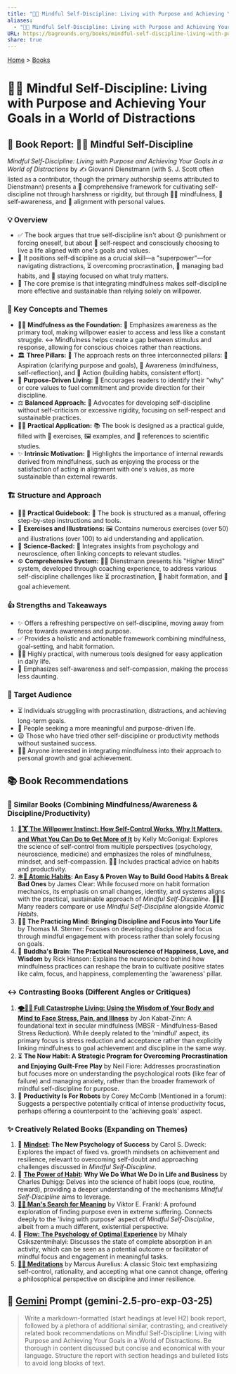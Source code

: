 ```yaml
---
title: "🧘🎯 Mindful Self-Discipline: Living with Purpose and Achieving Your Goals in a World of Distractions"
aliases:
  - "🧘🎯 Mindful Self-Discipline: Living with Purpose and Achieving Your Goals in a World of Distractions"
URL: https://bagrounds.org/books/mindful-self-discipline-living-with-purpose-and-achieving-your-goals-in-a-world-of-distractions
share: true
---
```

[Home](../index.md) > [Books](./index.md)  
# 🧘🎯 Mindful Self-Discipline: Living with Purpose and Achieving Your Goals in a World of Distractions  
## 📖 Book Report: 🧘‍♀️ Mindful Self-Discipline  
  
*Mindful Self-Discipline: Living with Purpose and Achieving Your Goals in a World of Distractions* by ✍️ Giovanni Dienstmann (with S. J. Scott often listed as a contributor, though the primary authorship seems attributed to Dienstmann) presents a 🧭 comprehensive framework for cultivating self-discipline not through harshness or rigidity, but through 🧘‍♀️ mindfulness, 🧠 self-awareness, and 🎯 alignment with personal values.  
  
### 💡 Overview  
  
* ✅ The book argues that true self-discipline isn't about 😠 punishment or forcing oneself, but about 💖 self-respect and consciously choosing to live a life aligned with one's goals and values.  
* 💪 It positions self-discipline as a crucial skill—a "superpower"—for navigating distractions, ⏳ overcoming procrastination, 🤕 managing bad habits, and 🎯 staying focused on what truly matters.  
* 🔑 The core premise is that integrating mindfulness makes self-discipline more effective and sustainable than relying solely on willpower.  
  
### 🔑 Key Concepts and Themes  
  
* 🧘‍♀️ **Mindfulness as the Foundation:** 🧠 Emphasizes awareness as the primary tool, making willpower easier to access and less like a constant struggle. ↔️ Mindfulness helps create a gap between stimulus and response, allowing for conscious choices rather than reactions.  
* 🏛️ **Three Pillars:** 🧱 The approach rests on three interconnected pillars: 🌟 Aspiration (clarifying purpose and goals), 🧠 Awareness (mindfulness, self-reflection), and 🚀 Action (building habits, consistent effort).  
* 🎯 **Purpose-Driven Living:** 💖 Encourages readers to identify their "why" or core values to fuel commitment and provide direction for their discipline.  
* ⚖️ **Balanced Approach:** 🌱 Advocates for developing self-discipline without self-criticism or excessive rigidity, focusing on self-respect and sustainable practices.  
* 🧑‍💻 **Practical Application:** 📚 The book is designed as a practical guide, filled with 📝 exercises, 🖼️ examples, and 🔬 references to scientific studies.  
* ✨ **Intrinsic Motivation:** 💖 Highlights the importance of internal rewards derived from mindfulness, such as enjoying the process or the satisfaction of acting in alignment with one's values, as more sustainable than external rewards.  
  
### 🏗️ Structure and Approach  
  
* 🧑‍🏫 **Practical Guidebook:** 📖 The book is structured as a manual, offering step-by-step instructions and tools.  
* 📝 **Exercises and Illustrations:** 🖼️ Contains numerous exercises (over 50) and illustrations (over 100) to aid understanding and application.  
* 🔬 **Science-Backed:** 🧠 Integrates insights from psychology and neuroscience, often linking concepts to relevant studies.  
* ⚙️ **Comprehensive System:** 🧑‍🏫 Dienstmann presents his "Higher Mind" system, developed through coaching experience, to address various self-discipline challenges like ⏳ procrastination, 🧱 habit formation, and 🎯 goal achievement.  
  
### 👍 Strengths and Takeaways  
  
* ✨ Offers a refreshing perspective on self-discipline, moving away from force towards awareness and purpose.  
* ✅ Provides a holistic and actionable framework combining mindfulness, goal-setting, and habit formation.  
* 🧑‍💻 Highly practical, with numerous tools designed for easy application in daily life.  
* 💖 Emphasizes self-awareness and self-compassion, making the process less daunting.  
  
### 🎯 Target Audience  
  
* ⏳ Individuals struggling with procrastination, distractions, and achieving long-term goals.  
* 💖 People seeking a more meaningful and purpose-driven life.  
* 😩 Those who have tried other self-discipline or productivity methods without sustained success.  
* 🧘‍♀️ Anyone interested in integrating mindfulness into their approach to personal growth and goal achievement.  
  
## 📚 Book Recommendations  
  
### 🤝 Similar Books (Combining Mindfulness/Awareness & Discipline/Productivity)  
  
1. **[🧘🏋️ The Willpower Instinct: How Self-Control Works, Why It Matters, and What You Can Do to Get More of It](./the-willpower-instinct.md)** by Kelly McGonigal: Explores the science of self-control from multiple perspectives (psychology, neuroscience, medicine) and emphasizes the roles of mindfulness, mindset, and self-compassion. 🧑‍💻 Includes practical advice on habits and productivity.  
2. **[⚛️🔄 Atomic Habits](./atomic-habits.md): An Easy & Proven Way to Build Good Habits & Break Bad Ones** by James Clear: While focused more on habit formation mechanics, its emphasis on small changes, identity, and systems aligns with the practical, sustainable approach of *Mindful Self-Discipline*. 🧑‍🤝‍🧑 Many readers compare or use *Mindful Self-Discipline* alongside *Atomic Habits*.  
3. 🧑‍🏫 **The Practicing Mind: Bringing Discipline and Focus into Your Life** by Thomas M. Sterner: Focuses on developing discipline and focus through mindful engagement with process rather than solely focusing on goals.  
4. 🧠 **Buddha's Brain: The Practical Neuroscience of Happiness, Love, and Wisdom** by Rick Hanson: Explains the neuroscience behind how mindfulness practices can reshape the brain to cultivate positive states like calm, focus, and happiness, complementing the 'awareness' pillar.  
  
### ↔️ Contrasting Books (Different Angles or Critiques)  
  
1. **[🌪️🧘‍♂️ Full Catastrophe Living: Using the Wisdom of Your Body and Mind to Face Stress, Pain, and Illness](./full-catastrophe-living.md)** by Jon Kabat-Zinn: A foundational text in secular mindfulness (MBSR - Mindfulness-Based Stress Reduction). While deeply related to the 'mindful' aspect, its primary focus is stress reduction and acceptance rather than explicitly linking mindfulness to goal achievement and discipline in the same way.  
2. ⏳ **The Now Habit: A Strategic Program for Overcoming Procrastination and Enjoying Guilt-Free Play** by Neil Fiore: Addresses procrastination but focuses more on understanding the psychological roots (like fear of failure) and managing anxiety, rather than the broader framework of mindful self-discipline for purpose.  
3. 🤖 **Productivity Is For Robots** by Corey McComb (Mentioned in a forum): Suggests a perspective potentially critical of intense productivity focus, perhaps offering a counterpoint to the 'achieving goals' aspect.  
  
### ✨ Creatively Related Books (Expanding on Themes)  
  
1. 🧠 **[Mindset](./mindset.md): The New Psychology of Success** by Carol S. Dweck: Explores the impact of fixed vs. growth mindsets on achievement and resilience, relevant to overcoming self-doubt and approaching challenges discussed in *Mindful Self-Discipline*.  
2. 🧱 **[The Power of Habit](./the-power-of-habit.md): Why We Do What We Do in Life and Business** by Charles Duhigg: Delves into the science of habit loops (cue, routine, reward), providing a deeper understanding of the mechanisms *Mindful Self-Discipline* aims to leverage.  
3. **[🔦💡 Man's Search for Meaning](./mans-search-for-meaning.md)** by Viktor E. Frankl: A profound exploration of finding purpose even in extreme suffering. Connects deeply to the 'living with purpose' aspect of *Mindful Self-Discipline*, albeit from a much different, existential perspective.  
4. 🌊 **[Flow: The Psychology of Optimal Experience](./flow-the-psychology-of-optimal-experience.md)** by Mihaly Csikszentmihalyi: Discusses the state of complete absorption in an activity, which can be seen as a potential outcome or facilitator of mindful focus and engagement in meaningful tasks.  
5. **[🤔🧘 Meditations](./meditations.md)** by Marcus Aurelius: A classic Stoic text emphasizing self-control, rationality, and accepting what one cannot change, offering a philosophical perspective on discipline and inner resilience.  
  
## 💬 [Gemini](../software/gemini.md) Prompt (gemini-2.5-pro-exp-03-25)  
> Write a markdown-formatted (start headings at level H2) book report, followed by a plethora of additional similar, contrasting, and creatively related book recommendations on Mindful Self-Discipline: Living with Purpose and Achieving Your Goals in a World of Distractions. Be thorough in content discussed but concise and economical with your language. Structure the report with section headings and bulleted lists to avoid long blocks of text.